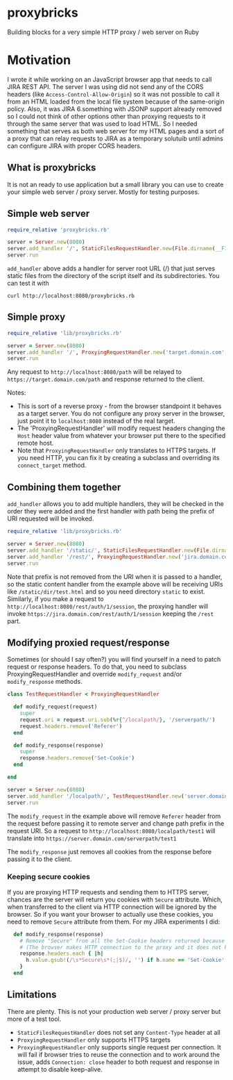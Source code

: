 # proxybricks
Building blocks for a very simple HTTP proxy / web server on Ruby

# Motivation

I wrote it while working on an JavaScript browser app that needs to call JIRA REST API.
The server I was using did not send any of the CORS headers (like `Access-Control-Allow-Origin`)
so it was not possible to call it from an HTML loaded from the local file system because
of the same-origin policy. Also, it was JIRA 6.something with JSONP support already removed
so I could not think of other options other than proxying requests to it through
the same server that was used to load HTML. So I needed something that serves as both
web server for my HTML pages and a sort of a proxy that can relay requests to JIRA
as a temporary solutuib until admins can configure JIRA with proper CORS headers.

## What is proxybricks

It is not an ready to use application but a small library you can use to create your simple web server / proxy server. Mostly for testing purposes.

## Simple web server

```ruby
require_relative 'proxybricks.rb'

server = Server.new(8080)
server.add_handler '/', StaticFilesRequestHandler.new(File.dirname(__FILE__))
server.run
```

`add_handler` above adds a handler for server root URL (/) that just serves static files from the directory of the script itself and its subdirectories.
You can test it with 

```
curl http://localhost:8080/proxybricks.rb
```

## Simple proxy

```ruby
require_relative 'lib/proxybricks.rb'

server = Server.new(8080)
server.add_handler '/', ProxyingRequestHandler.new('target.domain.com', 443)
server.run
```

Any request to `http://localhost:8080/path` will be relayed to `https://target.domain.com/path` and response returned to the client.

Notes:
* This is sort of a reverse proxy - from the browser standpoint it behaves as a target server. You do not configure any proxy server in the browser, just point it to `localhost:8080` instead of the real target.
* The 'ProxyingRequestHandler' will modify request headers changing the `Host` header value from whatever your browser put there to the specified remote host.
* Note that `ProxyingRequestHandler` only translates to HTTPS targets. If you need HTTP, you can fix it by creating a subclass and overriding its `connect_target` method.

## Combining them together

`add_handler` allows you to add multiple handlers, they will be checked in the order they were added and the first handler
with path being the prefix of URI requested will be invoked.

```ruby
require_relative 'lib/proxybricks.rb'

server = Server.new(8080)
server.add_handler '/static/', StaticFilesRequestHandler.new(File.dirname(__FILE__))
server.add_handler '/rest/', ProxyingRequestHandler.new('jira.domain.com', 443)
server.run
```

Note that prefix is not removed from the URI when it is passed to a handler, so the static content
handler from the example above will be receiving URIs like `/static/dir/test.html` and so you need directory `static`
to exist.
Similarly, if you make a request to `http://localhost:8080/rest/auth/1/session`, the proxying handler will invoke `https://jira.domain.com/rest/auth/1/session` keeping the `/rest` part.

## Modifying proxied request/response
Sometimes (or should I say often?) you will find yourself in a need to patch request or response headers.
To do that, you need to subclass ProxyingRequestHandler and override `modify_request` and/or `modify_response` methods.

```ruby
class TestRequestHandler < ProxyingRequestHandler

  def modify_request(request)
    super
    request.uri = request.uri.sub(%r{^/localpath/}, '/serverpath/')
    request.headers.remove('Referer')
  end

  def modify_response(response)
    super
    response.headers.remove('Set-Cookie')
  end

end

server = Server.new(8080)
server.add_handler '/localpath/', TestRequestHandler.new('server.domain.com', 443)
server.run
```

The `modify_request` in the example above will remove `Referer` header from the request before passing it to remote server
and change path prefix in the request URI. So a request to `http://localhost:8080/localpath/test1` will translate into `https://server.domain.com/serverpath/test1`

The `modify_response` just removes all cookies from the response before passing it to the client.

### Keeping secure cookies
If you are proxying HTTP requests and sending them to HTTPS server, chances are the server will return you cookies with `Secure` attribute. Which, when transferred to the client via HTTP connection will be ignored by the browser.
So if you want your browser to actually use these cookies, you need to remove `Secure` attribute from them.
For my JIRA experiments I did:

```ruby
  def modify_response(response)
    # Remove "Secure" from all the Set-Cookie headers returned because browser won't store them otherwise
    # (The browser makes HTTP connection to the proxy and it does not know that proxy connects to the JIRA with HTTPS)
    response.headers.each { |h|
      h.value.gsub!(/\s*Secure\s*(;|$)/, '') if h.name == 'Set-Cookie'
    }
  end
```

## Limitations
There are plenty. This is not your production web server / proxy server but more of a test tool.
* `StaticFilesRequestHandler` does not set any `Content-Type` header at all
* `ProxyingRequestHandler` only supports HTTPS targets
* `ProxyingRequestHandler` only supports single request per connection. It will fail if browser tries to reuse the connection and to work around the issue, adds `Connection: close` header to both request and response in attempt to disable keep-alive.
